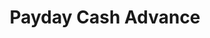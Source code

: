 ---
title: Payday Cash Advance
slug: payday-cash-advance
updated-on: '2024-05-30T13:44:31.749Z'
created-on: '2024-05-30T13:41:46.671Z'
published-on: '2024-05-30T13:54:32.469Z'
f_city-state-2:
- cms/city/jacksonville-al.md
- cms/city/riverdale-ga.md
- cms/city/spencer-in.md
- cms/city/washington-ky.md
- cms/city/shepherdsville-ky.md
- cms/city/masury-oh.md
- cms/city/fostoria-oh.md
- cms/city/kent-oh.md
- cms/city/painesville-oh.md
- cms/city/brunswick-oh.md
- cms/city/galion-oh.md
- cms/city/niles-oh.md
- cms/city/youngstown-oh.md
- cms/city/ashtabula-oh.md
- cms/city/mentor-oh.md
- cms/city/akron-oh.md
- cms/city/canton-oh.md
- cms/city/pinellas-park-fl.md
- cms/city/north-olmsted-oh.md
f_locations:
- cms/payday-loan/payday-cash-advance-23782.md
- cms/payday-loan/payday-cash-advance-23783.md
- cms/payday-loan/payday-cash-advance-23784.md
- cms/payday-loan/payday-cash-advance-23785.md
- cms/payday-loan/payday-cash-advance-23786.md
- cms/payday-loan/payday-cash-advance-23787.md
- cms/payday-loan/payday-cash-advance-23788.md
- cms/payday-loan/payday-cash-advance-23789.md
- cms/payday-loan/payday-cash-advance-23790.md
- cms/payday-loan/payday-cash-advance-23791.md
- cms/payday-loan/payday-cash-advance-23792.md
- cms/payday-loan/payday-cash-advance-23793.md
- cms/payday-loan/payday-cash-advance-23794.md
- cms/payday-loan/payday-cash-advance-23795.md
- cms/payday-loan/payday-cash-advance-23796.md
- cms/payday-loan/payday-cash-advance-23797.md
- cms/payday-loan/payday-cash-advance-23798.md
- cms/payday-loan/payday-cash-advance-23799.md
- cms/payday-loan/payday-cash-advance-23800.md
- cms/payday-loan/payday-cash-advance-23801.md
- cms/payday-loan/payday-cash-advance-23802.md
- cms/payday-loan/payday-cash-advance-23803.md
- cms/payday-loan/payday-cash-advance-23804.md
- cms/payday-loan/payday-cash-advance-23805.md
- cms/payday-loan/payday-cash-advance-23806.md
- cms/payday-loan/payday-cash-advance-23807.md
- cms/payday-loan/payday-cash-advance-23808.md
f_states:
- cms/state/alabama.md
- cms/state/georgia.md
- cms/state/indiana.md
- cms/state/kentucky.md
- cms/state/ohio.md
- cms/state/florida.md
layout: '[company].html'
tags: company
---